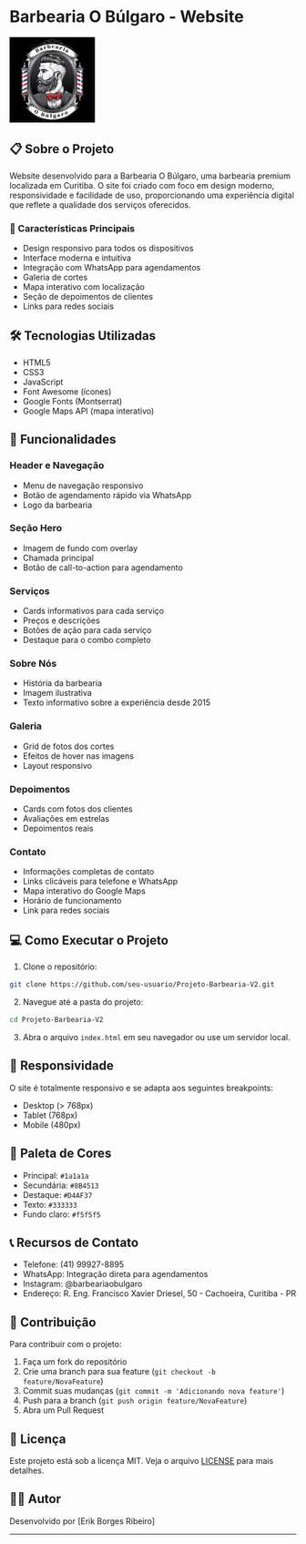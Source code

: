 # Barbearia O Búlgaro - Website

![Logo da Barbearia O Búlgaro](./src/assets/images/logo.png)

## 📋 Sobre o Projeto

Website desenvolvido para a Barbearia O Búlgaro, uma barbearia premium localizada em Curitiba. O site foi criado com foco em design moderno, responsividade e facilidade de uso, proporcionando uma experiência digital que reflete a qualidade dos serviços oferecidos.

### 🌟 Características Principais

- Design responsivo para todos os dispositivos
- Interface moderna e intuitiva
- Integração com WhatsApp para agendamentos
- Galeria de cortes
- Mapa interativo com localização
- Seção de depoimentos de clientes
- Links para redes sociais

## 🛠️ Tecnologias Utilizadas

- HTML5
- CSS3
- JavaScript
- Font Awesome (ícones)
- Google Fonts (Montserrat)
- Google Maps API (mapa interativo)

## 📱 Funcionalidades

### Header e Navegação
- Menu de navegação responsivo
- Botão de agendamento rápido via WhatsApp
- Logo da barbearia

### Seção Hero
- Imagem de fundo com overlay
- Chamada principal
- Botão de call-to-action para agendamento

### Serviços
- Cards informativos para cada serviço
- Preços e descrições
- Botões de ação para cada serviço
- Destaque para o combo completo

### Sobre Nós
- História da barbearia
- Imagem ilustrativa
- Texto informativo sobre a experiência desde 2015

### Galeria
- Grid de fotos dos cortes
- Efeitos de hover nas imagens
- Layout responsivo

### Depoimentos
- Cards com fotos dos clientes
- Avaliações em estrelas
- Depoimentos reais

### Contato
- Informações completas de contato
- Links clicáveis para telefone e WhatsApp
- Mapa interativo do Google Maps
- Horário de funcionamento
- Link para redes sociais

## 💻 Como Executar o Projeto

1. Clone o repositório:
```bash
git clone https://github.com/seu-usuario/Projeto-Barbearia-V2.git
```

2. Navegue até a pasta do projeto:
```bash
cd Projeto-Barbearia-V2
```

3. Abra o arquivo `index.html` em seu navegador ou use um servidor local.

## 📱 Responsividade

O site é totalmente responsivo e se adapta aos seguintes breakpoints:

- Desktop (> 768px)
- Tablet (768px)
- Mobile (480px)

## 🎨 Paleta de Cores

- Principal: `#1a1a1a`
- Secundária: `#8B4513`
- Destaque: `#D4AF37`
- Texto: `#333333`
- Fundo claro: `#f5f5f5`

## 📞 Recursos de Contato

- Telefone: (41) 99927-8895
- WhatsApp: Integração direta para agendamentos
- Instagram: @barbeariaobulgaro
- Endereço: R. Eng. Francisco Xavier Driesel, 50 - Cachoeira, Curitiba - PR

## 🤝 Contribuição

Para contribuir com o projeto:

1. Faça um fork do repositório
2. Crie uma branch para sua feature (`git checkout -b feature/NovaFeature`)
3. Commit suas mudanças (`git commit -m 'Adicionando nova feature'`)
4. Push para a branch (`git push origin feature/NovaFeature`)
5. Abra um Pull Request

## 📄 Licença

Este projeto está sob a licença MIT. Veja o arquivo [LICENSE](LICENSE) para mais detalhes.

## 👨‍💻 Autor

Desenvolvido por [Erik Borges Ribeiro]

---
